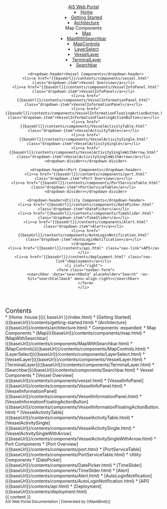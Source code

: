 <head-bottom>
  <link rel="stylesheet" href="{{baseUrl}}/stylesheets/main.css">
</head-bottom>

<header sticky>
  <navbar type="dark">
    <a slot="brand" href="{{baseUrl}}/index.html" title="Home" class="navbar-brand">AIS Web Portal</a>
    <li><a href="{{baseUrl}}/index.html" class="nav-link">Home</a></li>
    <li><a href="{{baseUrl}}/contents/getting-started.html" class="nav-link">Getting Started</a></li>
    <li><a href="{{baseUrl}}/contents/architecture.html" class="nav-link">Architecture</a></li>
    <dropdown text="Components" class="nav-item">
      <dropdown-header>Map Components</dropdown-header>
      <li><a href="{{baseUrl}}/contents/components/map.html" class="dropdown-item">Map</a></li>
      <li><a href="{{baseUrl}}/contents/components/MapWithSearchbar.html" class="dropdown-item">MapWithSearchbar</a></li>
      <li><a href="{{baseUrl}}/contents/components/MapControls.html" class="dropdown-item">MapControls</a></li>
      <li><a href="{{baseUrl}}/contents/components/LayerSelect.html" class="dropdown-item">LayerSelect</a></li>
      <li><a href="{{baseUrl}}/contents/components/VesselLayer.html" class="dropdown-item">VesselLayer</a></li>
      <li><a href="{{baseUrl}}/contents/components/TerminalLayer.html" class="dropdown-item">TerminalLayer</a></li>
      <li><a href="{{baseUrl}}/contents/components/Searchbar.html" class="dropdown-item">Searchbar</a></li>
      <dropdown-divider></dropdown-divider>
      
      <dropdown-header>Vessel Components</dropdown-header>
      <li><a href="{{baseUrl}}/contents/components/vessel.html" class="dropdown-item">Vessel Overview</a></li>
      <li><a href="{{baseUrl}}/contents/components/VesselInfoPanel.html" class="dropdown-item">VesselInfoPanel</a></li>
      <li><a href="{{baseUrl}}/contents/components/VesselInformationPanel.html" class="dropdown-item">VesselInformationPanel</a></li>
      <li><a href="{{baseUrl}}/contents/components/VesselInformationFloatingActionButton.html" class="dropdown-item">VesselInformationFloatingActionButton</a></li>
      <li><a href="{{baseUrl}}/contents/components/VesselActivityTable.html" class="dropdown-item">VesselActivityTable</a></li>
      <li><a href="{{baseUrl}}/contents/components/VesselActivitySingle.html" class="dropdown-item">VesselActivitySingle</a></li>
      <li><a href="{{baseUrl}}/contents/components/VesselActivitySingleWithArrow.html" class="dropdown-item">VesselActivitySingleWithArrow</a></li>
      <dropdown-divider></dropdown-divider>
      
      <dropdown-header>Port Components</dropdown-header>
      <li><a href="{{baseUrl}}/contents/components/port.html" class="dropdown-item">Port Overview</a></li>
      <li><a href="{{baseUrl}}/contents/components/PortServiceTable.html" class="dropdown-item">PortServiceTable</a></li>
      <dropdown-divider></dropdown-divider>
      
      <dropdown-header>Utility Components</dropdown-header>
      <li><a href="{{baseUrl}}/contents/components/DatePicker.html" class="dropdown-item">DatePicker</a></li>
      <li><a href="{{baseUrl}}/contents/components/TimeSlider.html" class="dropdown-item">TimeSlider</a></li>
      <li><a href="{{baseUrl}}/contents/components/Alert.html" class="dropdown-item">Alert</a></li>
      <li><a href="{{baseUrl}}/contents/components/AutoLoginNotification.html" class="dropdown-item">AutoLoginNotification</a></li>
    </dropdown>
    <li><a href="{{baseUrl}}/contents/api.html" class="nav-link">API</a></li>
    <li><a href="{{baseUrl}}/contents/deployment.html" class="nav-link">Deployment</a></li>
    <li slot="right">
      <form class="navbar-form">
        <searchbar :data="searchData" placeholder="Search" :on-hit="searchCallback" menu-align-right></searchbar>
      </form>
    </li>
  </navbar>
</header>

<div id="flex-body">
  <nav id="site-nav">
    <div class="site-nav-top">
      <div class="fw-bold mb-2" style="font-size: 1.25rem;">Contents</div>
    </div>
    <div class="nav-component slim-scroll">
      <site-nav>
* [Home :house:]({{ baseUrl }}/index.html)
* [Getting Started]({{baseUrl}}/contents/getting-started.html)
* [Architecture]({{baseUrl}}/contents/architecture.html)
* Components :expanded:
  * Map Components
    * [Map]({{baseUrl}}/contents/components/map.html)
    * [MapWithSearchbar]({{baseUrl}}/contents/components/MapWithSearchbar.html)
    * [MapControls]({{baseUrl}}/contents/components/MapControls.html)
    * [LayerSelect]({{baseUrl}}/contents/components/LayerSelect.html)
    * [VesselLayer]({{baseUrl}}/contents/components/VesselLayer.html)
    * [TerminalLayer]({{baseUrl}}/contents/components/TerminalLayer.html)
    * [Searchbar]({{baseUrl}}/contents/components/Searchbar.html)
  * Vessel Components
    * [Vessel Overview]({{baseUrl}}/contents/components/vessel.html)
    * [VesselInfoPanel]({{baseUrl}}/contents/components/VesselInfoPanel.html)
    * [VesselInformationPanel]({{baseUrl}}/contents/components/VesselInformationPanel.html)
    * [VesselInformationFloatingActionButton]({{baseUrl}}/contents/components/VesselInformationFloatingActionButton.html)
    * [VesselActivityTable]({{baseUrl}}/contents/components/VesselActivityTable.html)
    * [VesselActivitySingle]({{baseUrl}}/contents/components/VesselActivitySingle.html)
    * [VesselActivitySingleWithArrow]({{baseUrl}}/contents/components/VesselActivitySingleWithArrow.html)
  * Port Components
    * [Port Overview]({{baseUrl}}/contents/components/port.html)
    * [PortServiceTable]({{baseUrl}}/contents/components/PortServiceTable.html)
  * Utility Components
    * [DatePicker]({{baseUrl}}/contents/components/DatePicker.html)
    * [TimeSlider]({{baseUrl}}/contents/components/TimeSlider.html)
    * [Alert]({{baseUrl}}/contents/components/Alert.html)
    * [AutoLoginNotification]({{baseUrl}}/contents/components/AutoLoginNotification.html)
* [API]({{baseUrl}}/contents/api.html)
* [Deployment]({{baseUrl}}/contents/deployment.html)
      </site-nav>
    </div>
  </nav>
  <div id="content-wrapper">
    <breadcrumb />
    {{ content }}
  </div>
  <nav id="page-nav">
    <div class="nav-component slim-scroll">
      <page-nav />
    </div>
  </nav>
  <scroll-top-button></scroll-top-button>
</div>

<footer>
  <div class="text-center">
    <small>AIS Web Portal Documentation | [Generated by {{MarkBind}}]</small>
  </div>
</footer>
